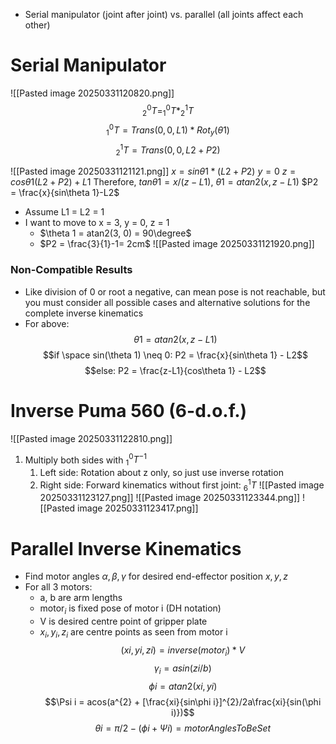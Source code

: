 - Serial manipulator (joint after joint) vs. parallel (all joints affect each other)
# Serial Manipulator
![[Pasted image 20250331120820.png]]
$$^0_2T=^{0}_{1}T * ^{1}_{2}T$$
$$^{0}_{1}T = Trans(0,0,L1) * Rot_y(\theta 1)$$
$$^{1}_{2}T = Trans(0,0,L2+P2)$$

![[Pasted image 20250331121121.png]]
$x=sin\theta 1 * (L2+P2)$
$y=0$
$z=cos\theta 1 (L2+P2)+L1$
Therefore, $tan\theta 1 = x / (z-L1)$, $\theta 1 = atan2(x, z-L1)$
		$P2 = \frac{x}{sin\theta 1}-L2$
- Assume L1 = L2 = 1
- I want to move to x = 3, y = 0, z = 1
	- $\theta 1 = atan2(3, 0) = 90\degree$ 
	- $P2 = \frac{3}{1}-1= 2cm$
![[Pasted image 20250331121920.png]]
### Non-Compatible Results
- Like division of 0 or root a negative, can mean pose is not reachable, but you must consider all possible cases and alternative solutions for the complete inverse kinematics
- For above:
$$\theta 1 = atan2(x, z-L1)$$
$$if \space sin(\theta 1) \neq 0: P2 = \frac{x}{sin\theta 1} - L2$$
$$else: P2 = \frac{z-L1}{cos\theta 1} - L2$$

# Inverse Puma 560 (6-d.o.f.)
![[Pasted image 20250331122810.png]]
1. Multiply both sides with $^{0}_{1}T^{-1}$
	1. Left side: Rotation about z only, so just use inverse rotation
	2. Right side: Forward kinematics without first joint: $^{1}_{6}T$
	![[Pasted image 20250331123127.png]]
	![[Pasted image 20250331123344.png]]
	![[Pasted image 20250331123417.png]]

# Parallel Inverse Kinematics
- Find motor angles $\alpha , \beta , \gamma$ for desired end-effector position $x, y, z$
- For all 3 motors: 
	- a, b are arm lengths
	- motor$_i$ is fixed pose of motor i (DH notation)
	- V is desired centre point of gripper plate
	- $x_{i}, y_{i}, z_{i}$ are centre points as seen from motor i
$$(xi, yi, zi) = inverse(motor_{i})*V$$
$$\gamma_{i} = asin(zi/b)$$
$$\phi i=atan2(xi, yi)$$
$$\Psi i = acos(a^{2} + [\frac{xi}{sin\phi i}]^{2}/2a\frac{xi}{sin(\phi i)})$$
$$\theta i = \pi / 2 - (\phi i + \Psi i ) = motorAnglesToBeSet$$
